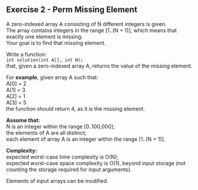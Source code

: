 Exercise 2 - Perm Missing Element
-------------------------

A zero-indexed array A consisting of N different integers is given.  
The array contains integers in the range [1..(N + 1)], which means that exactly one element is missing.  
Your goal is to find that missing element.  

Write a function:  
`int solution(int A[], int N);`  
that, given a zero-indexed array A, returns the value of the missing element.  

For **example**, given array A such that:  
  A[0] = 2  
  A[1] = 3  
  A[2] = 1  
  A[3] = 5  
the function should return 4, as it is the missing element.  

**Assume that:**  
N is an integer within the range [0..100,000];  
the elements of A are all distinct;  
each element of array A is an integer within the range [1..(N + 1)].  

**Complexity:**  
expected worst-case time complexity is O(N);  
expected worst-case space complexity is O(1), beyond input storage (not counting the storage required for input arguments).  

Elements of input arrays can be modified.